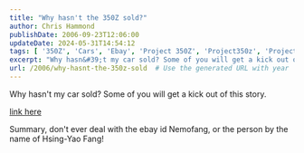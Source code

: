 ```yaml
---
title: "Why hasn't the 350Z sold?"
author: Chris Hammond
publishDate: 2006-09-23T12:06:00
updateDate: 2024-05-31T14:54:12
tags: [ '350Z', 'Cars', 'Ebay', 'Project 350Z', 'Project350z', 'Project350zcom', 'The Mad Blogger' ]
excerpt: "Why hasn&#39;t my car sold? Some of you will get a kick out of this story.link here Summary, don&#39;t ever deal with the ebay id Nemofang, or the person by the name of Hsing-Yao Fang!posted from... "
url: /2006/why-hasnt-the-350z-sold  # Use the generated URL with year
---
```

<p>Why hasn&#39;t my car sold? Some of you will get a kick out of this story.</p>  <p><a href="https://www.themadblogger.com/Dont-hire-Hsing-Yao-Fang-Hsing-Yao-Fang-nemofang-valorxnemo-sucks">link here </a></p>  <p>Summary, don&#39;t ever deal with the ebay id Nemofang, or the person by the name of Hsing-Yao Fang!</p>  
